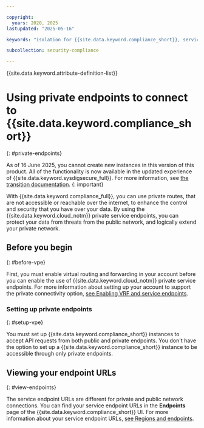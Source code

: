 ```yaml
---

copyright:
  years: 2020, 2025
lastupdated: "2025-05-16"

keywords: "isolation for {{site.data.keyword.compliance_short}}, service endpoints for {{site.data.keyword.compliance_short}}, private network for {{site.data.keyword.compliance_short}}, network isolation in {{site.data.keyword.compliance_short}}, non-public routes for {{site.data.keyword.compliance_short}}, private connection for {{site.data.keyword.compliance_short}}, private endpoints "

subcollection: security-compliance

---
```


{{site.data.keyword.attribute-definition-list}}

# Using private endpoints to connect to {{site.data.keyword.compliance_short}}
{: #private-endpoints}


As of 16 June 2025, you cannot create new instances in this version of this product. All of the functionality is now available in the updated experience of {{site.data.keyword.sysdigsecure_full}}. For more information, see [the transition documentation](/docs/security-compliance?topic=security-compliance-scc-transition). 
{: important}


With {{site.data.keyword.compliance_full}}, you can use private routes, that are not accessible or reachable over the internet, to enhance the control and security that you have over your data. By using the {{site.data.keyword.cloud_notm}} private service endpoints, you can protect your data from threats from the public network, and logically extend your private network.

## Before you begin
{: #before-vpe}

First, you must enable virtual routing and forwarding in your account before you can enable the use of {{site.data.keyword.cloud_notm}} private service endpoints. For more information about setting up your account to support the private connectivity option, [see Enabling VRF and service endpoints](/docs/account?topic=account-vrf-service-endpoint).

### Setting up private endpoints
{: #setup-vpe}

You must set up {{site.data.keyword.compliance_short}} instances to accept API requests from both public and private endpoints. You don't have the option to set up a {{site.data.keyword.compliance_short}} instance to be accessible through only private endpoints.


## Viewing your endpoint URLs
{: #view-endpoints}

The service endpoint URLs are different for private and public network connections. You can find your service endpoint URLs in the **Endpoints** page of the {{site.data.keyword.compliance_short}} UI. For more information about your service endpoint URLs, [see Regions and endpoints](/docs/security-compliance?topic=security-compliance-endpoints).
